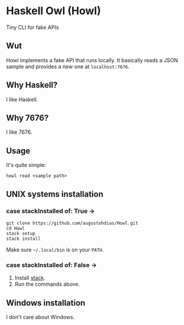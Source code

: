 # Haskell Owl (Howl)

Tiny CLI for fake APIs

## Wut

Howl implements a fake API that runs locally. It basically reads a JSON sample and provides a new one at `localhost:7676`.

## Why Haskell?

I like Haskell.

## Why 7676?

I like 7676.

## Usage

It's quite simple:

```
howl read <sample path>
```

## UNIX systems installation

### case stackInstalled of: True ->

```
git clone https://github.com/augustohdias/Howl.git
cd Howl
stack setup
stack install
```

Make sure `~/.local/bin` is on your `PATH`.

### case stackInstalled of: False ->

1. Install [stack](https://docs.haskellstack.org/en/stable/README/). 
2. Run the commands above.

## Windows installation

I don't care about Windows.
